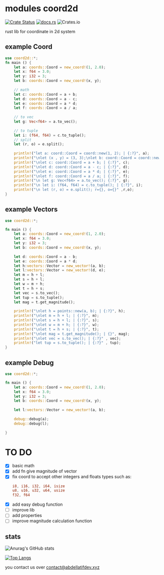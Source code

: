 # modules coord2d
[![Crate Status](https://img.shields.io/crates/v/coord2d?style=for-the-badge)](https://crates.io/crates/coord2d)
[![docs.rs](https://img.shields.io/docsrs/coord2d?style=for-the-badge)](https://docs.rs/coord2d/0.1.15/coord2d/)
![Crates.io](https://img.shields.io/crates/l/coord2d?style=for-the-badge)


rust lib for coordinate in 2d system

## example Coord

```rust
use coord2d::*;
fn main () {
    let a: coords::Coord = new_coord!(1, 2.0);
    let x: f64 = 3.0;
    let y: i32 = 3;
    let b: coords::Coord = new_coord!(x, y);
    
    // math
    let c: coords::Coord = a + b;
    let d: coords::Coord = a - c;
    let e: coords::Coord = a * d;
    let f: coords::Coord = a / a;
    
    // to vec
    let g: Vec<f64> = a.to_vec();
    
    // to tuple
    let i: (f64, f64) = c.to_tuple();
    // split
    let (r, o) = e.split();
    
    println!("let a: coord::Coord = coord::new(1, 2); | {:?}", a);
    println!("\nlet (x , y) = (3, 3);\nlet b: coord::Coord = coord::new(x, y); | {:?}", b);
    println!("\nlet c: coord::Coord = a + b; | {:?}", c);
    println!("\nlet d: coord::Coord = a - c; | {:?}", d);
    println!("\nlet e: coord::Coord = a * d; | {:?}", e);
    println!("\nlet f: coord::Coord = a / a; | {:?}", f);
    println!("\n let g: Vec<f64> = a.to_vec(); {:?}", g);
    println!("\n let i: (f64, f64) = c.to_tuple(); | {:?}", i);
    println!("\n let (r, o) = e.split(); r={}, o={}" ,r,o);
}
```
## example Vectors

```rust
use coord2d::*;

fn main () {
    let a: coords::Coord = new_coord!(1, 2.0);
    let x: f64 = 3.0;
    let y: i32 = 3;
    let b: coords::Coord = new_coord!(x, y);
     
    let d: coords::Coord = a - b;
    let e: coords::Coord = a * d;
    let h:vectors::Vector = new_vector!(a, b);
    let l:vectors::Vector = new_vector!(d, e);
    let m = h + l;
    let s = h + l;
    let w = m + h;
    let t = h + s;
    let vec = s.to_vec();
    let tup = s.to_tuple();
    let mag = t.get_magnitude();
    
    println!("\nlet h = points::new(a, b); | {:?}", h);
    println!("\nlet m = h + l; | {:?}", m);
    println!("\nlet s = h + l; | {:?}", s);
    println!("\nlet w = m + h; | {:?}", w);
    println!("\nlet t = h + s; | {:?}", t);
    println!("\nlet mag = t.get_magnitude(); | {}", mag);
    println!("\nlet vec = s.to_vec(); | {:?}" , vec);
    println!("let tup = s.to_tuple(); | {:?}" , tup);
}
```

## example Debug 

```rust
use coord2d::*;

fn main () {
    let a: coords::Coord = new_coord!(1, 2.0);
    let x: f64 = 3.0;
    let y: i32 = 3;
    let b: coords::Coord = new_coord!(x, y);
     
    let l:vectors::Vector = new_vector!(a, b);
    
    debug::debug(a);
    debug::debug(l);
    
}
```

# TO DO

- [X] basic math
- [X] add fn give magnitude of vector
- [X] fix coord to accept other integers and floats types such as:
    ```rust
    i8, i16, i32, i64, isize
    u8, u16, u32, u64, usize
    f32, f64
    ```
- [X] add easy debug function
- [ ] improve lib
- [ ] add properties
- [ ] improve magnitude calculation function 

## stats

![Anurag's GitHub stats](https://github-readme-stats.vercel.app/api?username=abdellatif-dev&show_icons=true&theme=radical)

[![Top Langs](https://github-readme-stats.vercel.app/api/top-langs/?username=abdellatif-dev&layout=compact&show_icons=true&theme=radical)](https://github.com/abdellatif-dev/github-readme-stats)

you contact us over contact@abdellatifdev.xyz
